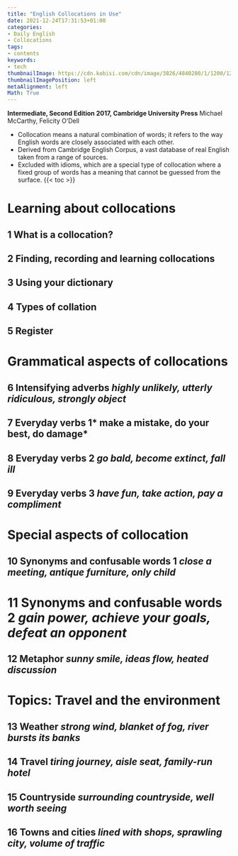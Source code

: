 ```yaml
---
title: "English Collocations in Use"
date: 2021-12-24T17:31:53+01:00
categories:
- Daily English
- Collocations
tags:
- contents
keywords:
- tech
thumbnailImage: https://cdn.kobisi.com/cdn/image/3826/4840280/1/1200/1200/english-collocations-in-use-intermediate-book-with-answers.jpg
thumbnailImagePosition: left
metaAlignment: left
Math: True
---
```

**Intermediate, Second Edition 2017, Cambridge University Press**
Michael McCarthy, Felicity O’Dell
<!--more-->
* Collocation means a natural combination of words; it refers to the way English words are closely associated with each other.
* Derived from Cambridge English Corpus, a vast database of real English taken from a range of sources.
* Excluded with idioms, which are a special type of collocation where a fixed group of words has a meaning that cannot be guessed from the surface.
{{< toc >}}
# Learning about collocations

## 1 What is a collocation?

## 2 Finding, recording and learning collocations

## 3 Using your dictionary

## 4 Types of collation

## 5 Register

# Grammatical aspects of collocations

## 6 Intensifying adverbs *highly unlikely, utterly ridiculous, strongly object*

## 7 Everyday verbs 1* make a mistake, do your best, do damage*

## 8 Everyday verbs 2 *go bald, become extinct, fall ill*

## 9 Everyday verbs 3 *have fun, take action, pay a compliment*

# Special aspects of collocation

## 10 Synonyms and confusable words 1 *close a meeting, antique furniture, only child*

# 11 Synonyms and confusable words 2 *gain power, achieve your goals, defeat an opponent*

## 12 Metaphor *sunny smile, ideas flow, heated discussion*

# Topics: Travel and the environment

## 13 Weather *strong wind, blanket of fog, river bursts its banks*

## 14 Travel *tiring journey, aisle seat, family-run hotel*

## 15 Countryside *surrounding countryside, well worth seeing*

## 16 Towns and cities *lined with shops, sprawling city, volume of traffic*
